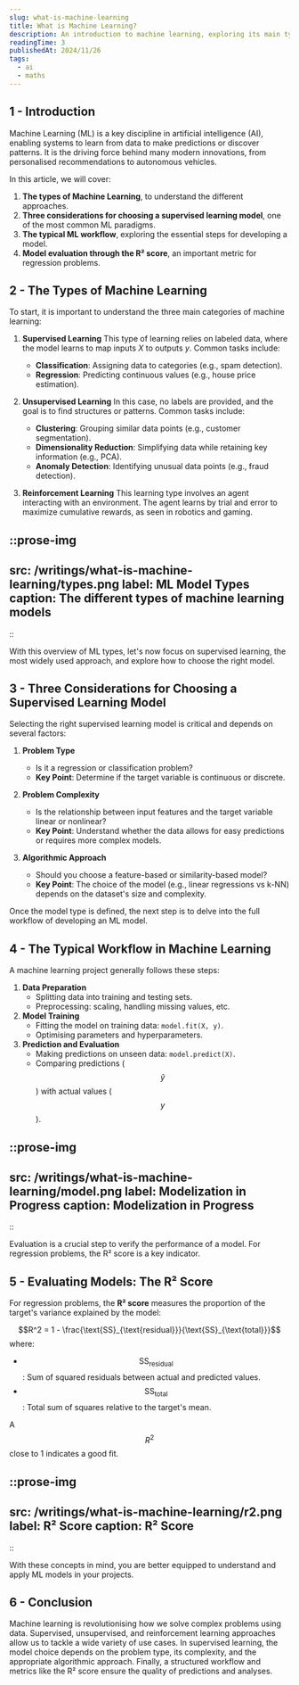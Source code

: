 ```yaml
---
slug: what-is-machine-learning
title: What is Machine Learning?
description: An introduction to machine learning, exploring its main types, key model selection criteria, and the workflow from training to evaluation, with a focus on practical insights.
readingTime: 3
publishedAt: 2024/11/26
tags:
  - ai
  - maths
---
```


## 1 - Introduction

Machine Learning (ML) is a key discipline in artificial intelligence (AI), enabling systems to learn from data to make predictions or discover patterns. It is the driving force behind many modern innovations, from personalised recommendations to autonomous vehicles.

In this article, we will cover:

1. **The types of Machine Learning**, to understand the different approaches.
2. **Three considerations for choosing a supervised learning model**, one of the most common ML paradigms.
3. **The typical ML workflow**, exploring the essential steps for developing a model.
4. **Model evaluation through the R² score**, an important metric for regression problems.

## 2 - The Types of Machine Learning

To start, it is important to understand the three main categories of machine learning:

1. **Supervised Learning** This type of learning relies on labeled data, where the model learns to map inputs $X$ to outputs $y$. Common tasks include:
   - **Classification**: Assigning data to categories (e.g., spam detection).
   - **Regression**: Predicting continuous values (e.g., house price estimation).

2. **Unsupervised Learning** In this case, no labels are provided, and the goal is to find structures or patterns. Common tasks include:
   - **Clustering**: Grouping similar data points (e.g., customer segmentation).
   - **Dimensionality Reduction**: Simplifying data while retaining key information (e.g., PCA).
   - **Anomaly Detection**: Identifying unusual data points (e.g., fraud detection).

3. **Reinforcement Learning** This learning type involves an agent interacting with an environment. The agent learns by trial and error to maximize cumulative rewards, as seen in robotics and gaming.

::prose-img
---
src: /writings/what-is-machine-learning/types.png
label: ML Model Types
caption: The different types of machine learning models
---
::

With this overview of ML types, let's now focus on supervised learning, the most widely used approach, and explore how to choose the right model.

## 3 - Three Considerations for Choosing a Supervised Learning Model

Selecting the right supervised learning model is critical and depends on several factors:

1. **Problem Type**
   - Is it a regression or classification problem?
   - **Key Point**: Determine if the target variable is continuous or discrete.

2. **Problem Complexity**
   - Is the relationship between input features and the target variable linear or nonlinear?
   - **Key Point**: Understand whether the data allows for easy predictions or requires more complex models.

3. **Algorithmic Approach**
   - Should you choose a feature-based or similarity-based model?
   - **Key Point**: The choice of the model (e.g., linear regressions vs k-NN) depends on the dataset's size and complexity.

Once the model type is defined, the next step is to delve into the full workflow of developing an ML model.

## 4 - The Typical Workflow in Machine Learning

A machine learning project generally follows these steps:

1. **Data Preparation**
   - Splitting data into training and testing sets.
   - Preprocessing: scaling, handling missing values, etc.
2. **Model Training**
   - Fitting the model on training data: `model.fit(X, y)`.
   - Optimising parameters and hyperparameters.
3. **Prediction and Evaluation**
   - Making predictions on unseen data: `model.predict(X)`.
   - Comparing predictions ($$\hat{y}$$) with actual values ($$y$$).

::prose-img
---
src: /writings/what-is-machine-learning/model.png
label: Modelization in Progress
caption: Modelization in Progress
---
::

Evaluation is a crucial step to verify the performance of a model. For regression problems, the R² score is a key indicator.

## 5 - Evaluating Models: The R² Score

For regression problems, the **R² score** measures the proportion of the target's variance explained by the model:

$$R^2 = 1 - \frac{\text{SS}_{\text{residual}}}{\text{SS}_{\text{total}}}$$ where:

- $$\text{SS}_{\text{residual}}$$ : Sum of squared residuals between actual and predicted values.
- $$\text{SS}_{\text{total}}$$ : Total sum of squares relative to the target's mean.

A $$R^2$$ close to 1 indicates a good fit.

::prose-img
---
src: /writings/what-is-machine-learning/r2.png
label: R² Score
caption: R² Score
---
::

With these concepts in mind, you are better equipped to understand and apply ML models in your projects.

## 6 - Conclusion

Machine learning is revolutionising how we solve complex problems using data. Supervised, unsupervised, and reinforcement learning approaches allow us to tackle a wide variety of use cases. In supervised learning, the model choice depends on the problem type, its complexity, and the appropriate algorithmic approach. Finally, a structured workflow and metrics like the R² score ensure the quality of predictions and analyses.
